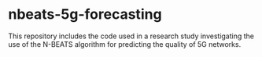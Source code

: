 # nbeats-5g-forecasting
This repository includes the code used in a research study investigating the use of the N-BEATS algorithm for predicting the quality of 5G networks.
